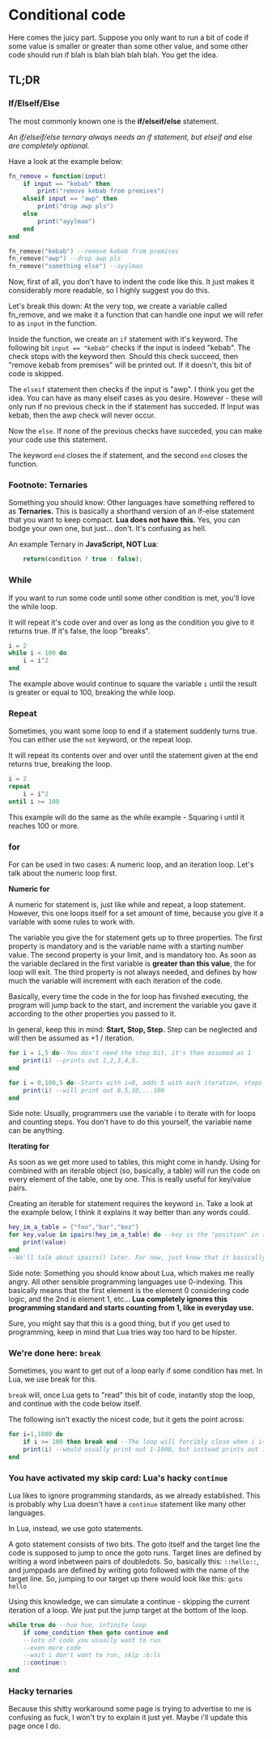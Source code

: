 # Conditional code
Here comes the juicy part. Suppose you only want to run a bit of code if some value is smaller or greater than some other value, and some other code should run if blah is blah blah blah blah. You get the idea.

## TL;DR

### If/ElseIf/Else
The most commonly known one is the **if/elseif/else** statement.

*An if/elseif/else ternary always needs an if statement, but elseif and else are completely optional.*

Have a look at the example below:

```lua
fn_remove = function(input)
    if input == "kebab" then
        print("remove kebab from premises")
    elseif input == "awp" then
        print("drop awp pls")
    else
        print("ayylmao")
    end
end

fn_remove("kebab") --remove kebab from premises
fn_remove("awp") --drop awp pls
fn_remove("something else") --ayylmao
```

Now, first of all, you don't have to indent the code like this. It just makes it considerably more readable, so I highly suggest you do this.

Let's break this down:
At the very top, we create a variable called fn_remove, and we make it a function that can handle one input we will refer to as `input` in the function.

Inside the function, we create an `if` statement with it's keyword. The following bit `input == "kebab"` checks if the input is indeed "kebab".  The check stops with the keyword then. Should this check succeed, then "remove kebab from premises" will be printed out. If it doesn't, this bit of code is skipped.

The `elseif` statement then checks if the input is "awp". I think you get the idea. You can have as many elseif cases as you desire. However - these will only run if no previous check in the if statement has succeded. If Input was kebab, then the awp check will never occur.

Now the `else`. If none of the previous checks have succeded, you can make your code use this statement.

The keyword `end` closes the if statement, and the second `end` closes the function.

### Footnote: Ternaries

Something you should know: Other languages have something reffered to as **Ternaries.** This is basically a shorthand version of an if-else statement that you want to keep compact. **Lua does not have this.** Yes, you can bodge your own one, but just... don't. It's confusing as hell.

An example Ternary in **JavaScript, NOT Lua**:
```js
    return(condition ? true : false);
```

### While
If you want to run some code until some other condition is met, you'll love the while loop.

It will repeat it's code over and over as long as the condition you give to it returns true. If it's false, the loop "breaks".

```lua
i = 2
while i < 100 do
    i = i^2
end
```

The example above would continue to square the variable `i` until the result is greater or equal to 100, breaking the while loop.

### Repeat
Sometimes, you want some loop to end if a statement suddenly turns true. You can either use the `not` keyword, or the repeat loop.

It will repeat its contents over and over until the statement given at the end returns true, breaking the loop.

```lua
i = 2
repeat
    i = i^2
until i >= 100
``` 
This example will do the same as the while example - Squaring i until it reaches 100 or more.

### for
For can be used in two cases: A numeric loop, and an iteration loop. Let's talk about the numeric loop first.

__Numeric for__

A numeric for statement is, just like while and repeat, a loop statement. However, this one loops itself for a set amount of time, because you give it a variable with some rules to work with.

The variable you give the for statement gets up to three properties. The first property is mandatory and is the variable name with a starting number value. The second property is your limit, and is mandatory too. As soon as the variable declared in the first variable is **greater than this value**, the for loop will exit. The third property is not always needed, and defines by how much the variable will increment with each iteration of the code.

Basically, every time the code in the for loop has finished executing, the program will jump back to the start, and increment the variable you gave it according to the other properties you passed to it.

In general, keep this in mind: **Start, Stop, Step.** Step can be neglected and will then be assumed as +1 / iteration.
```lua
for i = 1,5 do--You don't need the step bit, it's then assumed as 1
    print(i) --prints out 1,2,3,4,5.
end 

for i = 0,100,5 do--Starts with i=0, adds 5 with each iteration, stops at >100.
    print(i) --will print out 0,5,10,...100
end
```
Side note: Usually, programmers use the variable i to iterate with for loops and counting steps. You don't have to do this yourself, the variable name can be anything.

__Iterating for__

As soon as we get more used to tables, this might come in handy. Using for combined with an iterable object (so, basically, a table) will run the code on every element of the table, one by one. This is really useful for key/value pairs.

Creating an iterable for statement requires the keyword `in`. Take a look at the example below, I think it explains it way better than any words could.

```lua
hey_im_a_table = {"foo","bar","bez"}
for key,value in ipairs(hey_im_a_table) do --key is the "position" in the table. Programmers call this the index.
    print(value)
end
--We'll talk about ipairs() later. For now, just know that it basically adds an index to the table.
```

Side note: Something you should know about Lua, which makes me really angry. All other sensible programming languages use 0-indexing. This basically means that the first element is the element 0 considering code logic, and the 2nd is element 1, etc... **Lua completely ignores this programming standard and starts counting from 1, like in everyday use.**

Sure, you might say that this is a good thing, but if you get used to programming, keep in mind that Lua tries way too hard to be hipster.

### We're done here: `break`

Sometimes, you want to get out of a loop early if some condition has met. In Lua, we use break for this.

`break` will, once Lua gets to "read" this bit of code, instantly stop the loop, and continue with the code below itself.

The following isn't exactly the nicest code, but it gets the point across:
```lua
for i=1,1000 do
    if i >= 100 then break end --The loop will forcibly close when i is greater or equal to 100.
    print(i) --would usually print out 1-1000, but instead prints out 1-99.
end
```

### You have activated my skip card: Lua's hacky `continue`

Lua likes to ignore programming standards, as we already established. This is probably why Lua doesn't have a `continue` statement like many other languages. 

In Lua, instead, we use goto statements.

A goto statement consists of two bits. The goto itself and the target line the code is supposed to jump to once the goto runs.
Target lines are defined by writing a word inbetween pairs of doubledots. So, basically this: ``::hello::``, and jumppads are defined by writing goto followed with the name of the target line. So, jumping to our target up there would look like this: `goto hello`

Using this knowledge, we can simulate a continue - skipping the current iteration of a loop.
We just put the jump target at the bottom of the loop.

```lua
while true do --hue hue, infinite loop
    if some_condition then goto continue end
    --lots of code you usually want to run
    --even more code
    --wait i don't want to run, skip :b:ls
    ::continue::
end
```

### Hacky ternaries

Because this shitty workaround some page is trying to advertise to me is confusing as fuck, I won't try to explain it just yet. Maybe i'll update this page once I do.